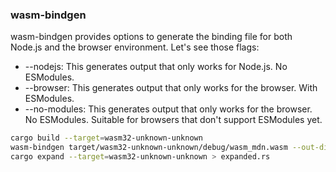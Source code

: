 

### wasm-bindgen
wasm-bindgen provides options to generate the binding file for both Node.js and the browser environment. Let's see those flags:

- --nodejs: This generates output that only works for Node.js. No ESModules.
- --browser: This generates output that only works for the browser. With ESModules.
- --no-modules: This generates output that only works for the browser. No ESModules. Suitable for browsers that don't support ESModules yet.


```bash
cargo build --target=wasm32-unknown-unknown
wasm-bindgen target/wasm32-unknown-unknown/debug/wasm_mdn.wasm --out-dir .
cargo expand --target=wasm32-unknown-unknown > expanded.rs
```